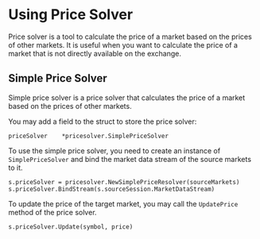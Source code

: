 # Using Price Solver

Price solver is a tool to calculate the price of a market based on the prices of other markets. It is useful when you
want to calculate the price of a market that is not directly available on the exchange.

## Simple Price Solver

Simple price solver is a price solver that calculates the price of a market based on the prices of other markets.

You may add a field to the struct to store the price solver:

	priceSolver    *pricesolver.SimplePriceSolver

To use the simple price solver, you need to create an instance of `SimplePriceSolver` and bind the market data stream of
the source markets to it.

	s.priceSolver = pricesolver.NewSimplePriceResolver(sourceMarkets)
	s.priceSolver.BindStream(s.sourceSession.MarketDataStream)

To update the price of the target market, you may call the `UpdatePrice` method of the price solver.
    
    s.priceSolver.Update(symbol, price)
